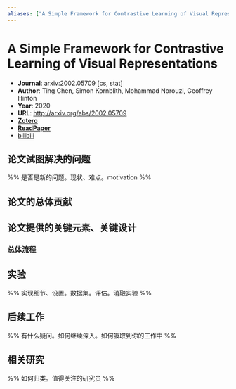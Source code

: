 ```yaml
---
aliases: ["A Simple Framework for Contrastive Learning of Visual Representations", "A Simple Framework for Contrastive Learning of Visual Representations, 2020", "SimCLR"]
---
```

# A Simple Framework for Contrastive Learning of Visual Representations

- **Journal**: arxiv:2002.05709 [cs, stat]
- **Author**: Ting Chen, Simon Kornblith, Mohammad Norouzi, Geoffrey Hinton
- **Year**: 2020
- **URL**: http://arxiv.org/abs/2002.05709
- [**Zotero**](zotero://select/items/@2020SimpleFrameworkContrastiveChen)
- [**ReadPaper**](https://readpaper.com/pdf-annotate/note?pdfId=4545093221708619777&noteId=1550894481468145152)
- [bilibili](https://www.bilibili.com/video/BV19S4y1M7hm/)

## 论文试图解决的问题

%% 是否是新的问题。现状、难点。motivation %%

## 论文的总体贡献

## 论文提供的关键元素、关键设计

### 总体流程

## 实验

%% 实现细节、设置。数据集。评估。消融实验 %%

## 后续工作

%% 有什么疑问。如何继续深入。如何吸取到你的工作中 %%

## 相关研究

%% 如何归类。值得关注的研究员 %%
